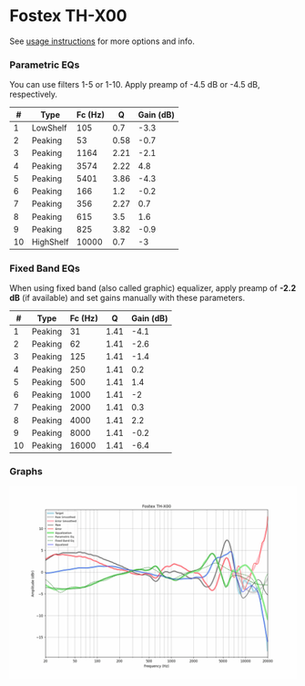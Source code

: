 # Fostex TH-X00
See [usage instructions](https://github.com/jaakkopasanen/AutoEq#usage) for more options and info.

### Parametric EQs
You can use filters 1-5 or 1-10. Apply preamp of -4.5 dB or -4.5 dB, respectively.

|   # | Type      |   Fc (Hz) |    Q |   Gain (dB) |
|-----|-----------|-----------|------|-------------|
|   1 | LowShelf  |       105 | 0.7  |        -3.3 |
|   2 | Peaking   |        53 | 0.58 |        -0.7 |
|   3 | Peaking   |      1164 | 2.21 |        -2.1 |
|   4 | Peaking   |      3574 | 2.22 |         4.8 |
|   5 | Peaking   |      5401 | 3.86 |        -4.3 |
|   6 | Peaking   |       166 | 1.2  |        -0.2 |
|   7 | Peaking   |       356 | 2.27 |         0.7 |
|   8 | Peaking   |       615 | 3.5  |         1.6 |
|   9 | Peaking   |       825 | 3.82 |        -0.9 |
|  10 | HighShelf |     10000 | 0.7  |        -3   |

### Fixed Band EQs
When using fixed band (also called graphic) equalizer, apply preamp of **-2.2 dB** (if available) and set gains manually with these parameters.

|   # | Type    |   Fc (Hz) |    Q |   Gain (dB) |
|-----|---------|-----------|------|-------------|
|   1 | Peaking |        31 | 1.41 |        -4.1 |
|   2 | Peaking |        62 | 1.41 |        -2.6 |
|   3 | Peaking |       125 | 1.41 |        -1.4 |
|   4 | Peaking |       250 | 1.41 |         0.2 |
|   5 | Peaking |       500 | 1.41 |         1.4 |
|   6 | Peaking |      1000 | 1.41 |        -2   |
|   7 | Peaking |      2000 | 1.41 |         0.3 |
|   8 | Peaking |      4000 | 1.41 |         2.2 |
|   9 | Peaking |      8000 | 1.41 |        -0.2 |
|  10 | Peaking |     16000 | 1.41 |        -6.4 |

### Graphs
![](./Fostex%20TH-X00.png)
